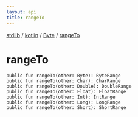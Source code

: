 ```yaml
---
layout: api
title: rangeTo
---
```

[stdlib](../../index.html) / [kotlin](../index.html) / [Byte](index.html) / [rangeTo](rangeTo.html)

# rangeTo

```
public fun rangeTo(other: Byte): ByteRange
public fun rangeTo(other: Char): CharRange
public fun rangeTo(other: Double): DoubleRange
public fun rangeTo(other: Float): FloatRange
public fun rangeTo(other: Int): IntRange
public fun rangeTo(other: Long): LongRange
public fun rangeTo(other: Short): ShortRange
```
